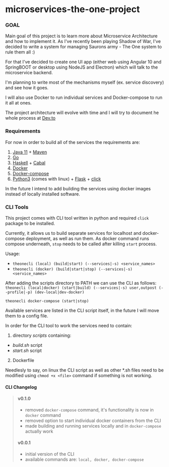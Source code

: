 # microservices-the-one-project
### GOAL
Main goal of this project is to learn more about Microservice Architecture and how to implement it.
As I've recently been playing Shadow of War, I've decided to write a system for managing Saurons army - The One system to rule them all :) 

For that I've decided to create one UI app (either web using Angular 10 and SpringBOOT or desktop using NodeJS and Electron) which will talk to the microservice backend. 

I'm planning to write most of the mechanisms myself (ex. service discovery) and see how it goes.

I will also use Docker to run individual services and Docker-compose to run it all at ones.

The project architecture will evolve with time and I will try to document he whole process at [Dev.to](https://dev.to/digitalcrafting)

### Requirements

For now in order to build all of the services the requirements are:
1. [Java 11](https://www.azul.com/downloads/zulu-community/?package=jdk) + [Maven](https://maven.apache.org/download.cgi)
2. [Go](https://golang.org/dl/) 
3. [Haskell](https://www.haskell.org/platform/linux.html) + [Cabal](https://www.haskell.org/cabal/)
4. [Docker](https://docs.docker.com/engine/install/debian/)
5. [Docker-compose](https://docs.docker.com/compose/install/)
6. [Python3](https://www.python.org/downloads/) (comes with linux) + [Flask](https://pypi.org/project/Flask/) + [click](https://pypi.org/project/click/)

In the future I intend to add building the services using docker images instead of locally installed software.

### CLI Tools
This project comes with CLI tool written in python and required `click` package to be installed.

Currently, it allows us to build separate services for localhost and docker-compose deployment, as well as run them. As docker command runs compose underneath, `stop` needs to be called after killing `start` process.

Usage:

* `theonecli (local) (build|start) (--services|-s) <service_names>`
* `theonecli (docker) (build|start|stop) (--services|-s) <service_names>`

After adding the scripts directory to PATH we can use the CLI as follows:
`theonecli (local|docker) (start|build) (--services|-s) user,outpost (--profile|-p) (dev-local|dev-docker)`

`theonecli docker-compose (start|stop)`

Available services are listed in the CLI script itself, in the future I will move them to a config file.

In order for the CLI tool to work the services need to contain:
1. directory *scripts* containing:
 * *build.sh* script
 * *start.sh* script
2. Dockerfile 

Needlesly to say, on linux the CLI script as well as other *.sh files need to be modified using `chmod +x <file>` command if something is not working.

#### CLI Changelog
> #### v0.1.0
> * removed `docker-compose` command, it's functionality is now in `docker` command
> * removed option to start individual docker containers from the CLI
> * made building and running services locally and in `docker-compose` actually work
> #### v0.0.1
> * initial version of the CLI
> * available commands are: `local, docker, docker-compose`

